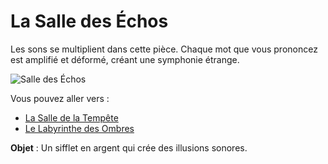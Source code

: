 # La Salle des Échos

Les sons se multiplient dans cette pièce. Chaque mot que vous prononcez est amplifié et déformé, créant une symphonie étrange.

![Salle des Échos](images/salle_echos.png)

Vous pouvez aller vers :
- [La Salle de la Tempête](salle11.md)
- [Le Labyrinthe des Ombres](salle13.md)

**Objet** : Un sifflet en argent qui crée des illusions sonores.
